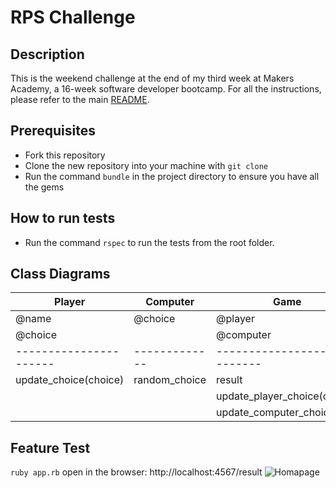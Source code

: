 # RPS Challenge

Description
-------

This is the weekend challenge at the end of my third week at Makers Academy, a 16-week software developer bootcamp. For all the instructions, please refer to the main [README](https://github.com/makersacademy/rps-challenge/blob/master/README.md).

Prerequisites
-------

* Fork this repository
* Clone the new repository into your machine with ```git clone```
* Run the command ```bundle``` in the project directory to ensure you have all the gems

How to run tests
-------

* Run the command ```rspec``` to run the tests from the root folder.

Class Diagrams
-------

| Player                | Computer      | Game                         |
| ---                   | ----          | ---                          |
| @name                 | @choice       | @player                      |
| @choice               |               | @computer                    |
|---------------------- | ------------- | ---------------------------- |
| update_choice(choice) | random_choice | result                       |
|                       |               | update_player_choice(choice) |
|                       |               | update_computer_choice       |

Feature Test
-------

```ruby app.rb```
open in the browser: http://localhost:4567/result
![Homapage](./images/1_home_page.png)